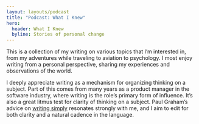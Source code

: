 ```yaml
---
layout: layouts/podcast
title: "Podcast: What I Knew"
hero:
  header: What I Knew
  byline: Stories of personal change
---
```


This is a collection of my writing on various topics that I’m interested in, from my adventures while traveling to aviation to psychology. I most enjoy writing from a personal perspective, sharing my experiences and observations of the world.

I deeply appreciate writing as a mechanism for organizing thinking on a subject. Part of this comes from many years as a product manager in the software industry, where writing is the role’s primary form of influence. It’s also a great litmus test for clarity of thinking on a subject. Paul Graham’s advice on [writing simply](https://www.paulgraham.com/simply.html) resonates strongly with me, and I aim to edit for both clarity and a natural cadence in the language.

